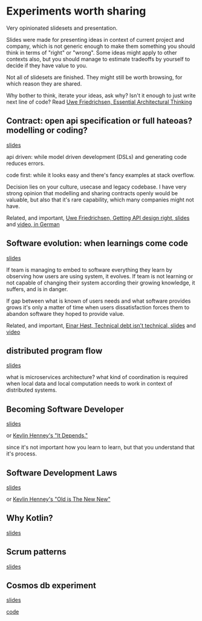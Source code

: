 # Experiments worth sharing

Very opinionated slidesets and presentation. 

Slides were made for presenting ideas in context of current project and company, which is not generic enough to make them something you should think in terms of "right" or "wrong". Some ideas might apply to other contexts also, but you should manage to estimate tradeoffs by yourself to decide if they have value to you. 

Not all of slidesets are finished. They might still be worth browsing, for which reason they are shared.

Why bother to think, iterate your ideas, ask why? Isn't it enough to just write next line of code? Read [Uwe Friedrichsen, Essential Architectural Thinking](https://speakerdeck.com/ufried/essential-architectural-thinking)

## Contract: open api specification or full hateoas? modelling or coding?

[slides](https://nikkijuk.github.io/stablecontracts/)

api driven: while model driven development (DSLs) and generating code reduces errors.

code first: while it looks easy and there's fancy examples at stack overflow.

Decision lies on your culture, usecase and legacy codebase. I have very strong opinion that modelling and sharing contracts openly would be valuable, but also that it's rare capability, which many companies might not have. 

Related, and important, [Uwe Friedrichsen, Getting API design right, slides](https://speakerdeck.com/ufried/getting-api-design-right) and [video, in German](https://www.youtube.com/watch?v=2xgplCQS1bY&t=1161s)

## Software evolution: when learnings come code

[slides](http://localhost:63342/nikkijuk.github.io/infinitecode/)

If team is managing to embed to software everything they learn by observing how users are using system, it evolves. If team is not learning or not capable of changing their system according their growing knowledge, it suffers, and is in danger.

If gap between what is known of users needs and what software provides grows 
it's only a matter of time when users 
dissatisfaction forces them to abandon software they hoped to provide value.

Related, and important, [Einar Høst, Technical debt isn't technical, slides](https://www.slideshare.net/einarwh/technical-debt-isnt-technical-pdf-ndc-oslo-2018) and [video](https://www.youtube.com/watch?v=CXyNZYDO07Q)

## distributed program flow

[slides](http://localhost:63342/nikkijuk.github.io/flowcode/)

what is microservices architecture?
what kind of coordination is required when local data and local computation needs to work in context of distributed systems.

## Becoming Software Developer

[slides](https://nikkijuk.github.io/becomingdeveloper/)

or [Kevlin Henney's "It Depends."](https://www.youtube.com/watch?v=rNSVZs66o48)

since it's not important how you learn to learn, but that you understand that it's process.

## Software Development Laws

[slides](https://nikkijuk.github.io/softwarelaws/)

or [Kevlin Henney's "Old is The New New"](https://www.youtube.com/watch?v=AbgsfeGvg3E)

## Why Kotlin?

[slides](https://nikkijuk.github.io/whykotlin/)

## Scrum patterns

[slides](https://nikkijuk.github.io/scrumpatterns/)

## Cosmos db experiment

[slides](https://nikkijuk.github.io/cosmosdb/)

[code](https://github.com/nikkijuk/cosmosdb-springboot-kotlin-sample)
